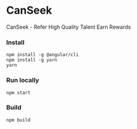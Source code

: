 # CanSeek
CanSeek - Refer High Quality Talent Earn Rewards

### Install
```
npm install -g @angular/cli
npm install -g yarn
yarn
```

### Run locally
```
npm start
```

### Build
```
npm build
```